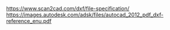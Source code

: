 https://www.scan2cad.com/dxf/file-specification/
https://images.autodesk.com/adsk/files/autocad_2012_pdf_dxf-reference_enu.pdf